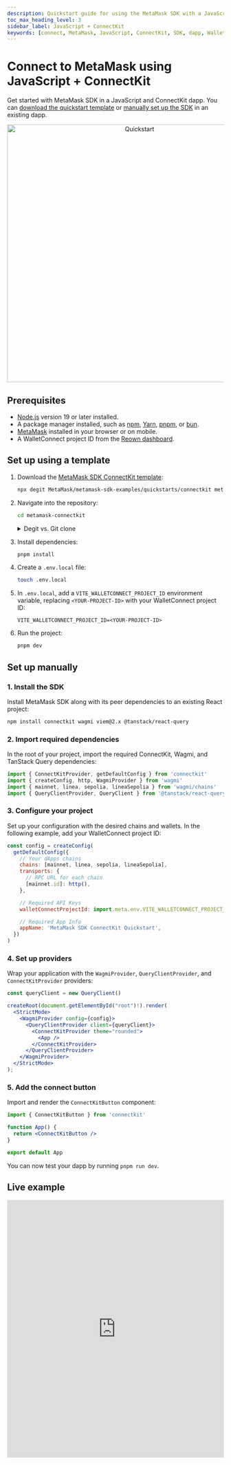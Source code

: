 ```yaml
---
description: Quickstart guide for using the MetaMask SDK with a JavaScript and ConnectKit dapp.
toc_max_heading_level: 3
sidebar_label: JavaScript + ConnectKit
keywords: [connect, MetaMask, JavaScript, ConnectKit, SDK, dapp, Wallet SDK]
---
```


# Connect to MetaMask using JavaScript + ConnectKit

Get started with MetaMask SDK in a JavaScript and ConnectKit dapp.
You can [download the quickstart template](#set-up-using-a-template) or [manually set up the SDK](#set-up-manually) in an existing dapp.

<p align="center">
  <a href="https://metamask-connectkit-demo.vercel.app/" target="_blank">
    <img src={require("../_assets/quickstart-connectkit.png").default} alt="Quickstart" width="600px" class="appScreen" />
  </a>
</p>

## Prerequisites

- [Node.js](https://nodejs.org/) version 19 or later installed.
- A package manager installed, such as [npm](https://docs.npmjs.com/downloading-and-installing-node-js-and-npm), [Yarn](https://yarnpkg.com/), [pnpm](https://pnpm.io/installation), or [bun](https://bun.sh/).
- [MetaMask](https://metamask.io/) installed in your browser or on mobile.
- A WalletConnect project ID from the [Reown dashboard](https://dashboard.reown.com/sign-in).

## Set up using a template

1. Download the [MetaMask SDK ConnectKit template](https://github.com/MetaMask/metamask-sdk-examples/tree/main/quickstarts/connectkit):

   ```bash
   npx degit MetaMask/metamask-sdk-examples/quickstarts/connectkit metamask-connectkit
   ```

2. Navigate into the repository:

   ```bash
   cd metamask-connectkit
   ```

    <details>
    <summary>Degit vs. Git clone</summary>
    <div>

   `degit` is a tool that enables cloning only the directory structure from a GitHub repository, without retrieving the entire repository.

   Alternatively, you can use `git clone`, which will download the entire repository.
   To do so, clone the MetaMask SDK examples repository and navigate into the `quickstarts/connectkit` directory:

   ```bash
   git clone https://github.com/MetaMask/metamask-sdk-examples
   cd metamask-sdk-examples/quickstarts/connectkit
   ```

    </div>
    </details>

3. Install dependencies:

   ```bash
   pnpm install
   ```

4. Create a `.env.local` file:

   ```bash
   touch .env.local
   ```

5. In `.env.local`, add a `VITE_WALLETCONNECT_PROJECT_ID` environment variable, replacing `<YOUR-PROJECT-ID>` with your WalletConnect project ID:

   ```text title=".env.local"
   VITE_WALLETCONNECT_PROJECT_ID=<YOUR-PROJECT-ID>
   ```

6. Run the project:

   ```bash
   pnpm dev
   ```

## Set up manually

### 1. Install the SDK

Install MetaMask SDK along with its peer dependencies to an existing React project:

```bash npm2yarn
npm install connectkit wagmi viem@2.x @tanstack/react-query
```

### 2. Import required dependencies

In the root of your project, import the required ConnectKit, Wagmi, and TanStack Query dependencies:

```jsx
import { ConnectKitProvider, getDefaultConfig } from 'connectkit'
import { createConfig, http, WagmiProvider } from 'wagmi'
import { mainnet, linea, sepolia, lineaSepolia } from 'wagmi/chains'
import { QueryClientProvider, QueryClient } from '@tanstack/react-query'
```

### 3. Configure your project

Set up your configuration with the desired chains and wallets.
In the following example, add your WalletConnect project ID:

```jsx
const config = createConfig(
  getDefaultConfig({
    // Your dApps chains
    chains: [mainnet, linea, sepolia, lineaSepolia],
    transports: {
      // RPC URL for each chain
      [mainnet.id]: http(),
    },

    // Required API Keys
    walletConnectProjectId: import.meta.env.VITE_WALLETCONNECT_PROJECT_ID,

    // Required App Info
    appName: 'MetaMask SDK ConnectKit Quickstart',
  })
)
```

### 4. Set up providers

Wrap your application with the `WagmiProvider`, `QueryClientProvider`, and `ConnectKitProvider` providers:

```jsx
const queryClient = new QueryClient()

createRoot(document.getElementById("root")!).render(
  <StrictMode>
    <WagmiProvider config={config}>
      <QueryClientProvider client={queryClient}>
        <ConnectKitProvider theme="rounded">
          <App />
        </ConnectKitProvider>
      </QueryClientProvider>
    </WagmiProvider>
  </StrictMode>
);
```

### 5. Add the connect button

Import and render the `ConnectKitButton` component:

```jsx
import { ConnectKitButton } from 'connectkit'

function App() {
  return <ConnectKitButton />
}

export default App
```

You can now test your dapp by running `pnpm run dev`.

## Live example

<iframe className="mt-6" width="100%" height="600px" frameBorder="0" src="https://stackblitz.com/github/MetaMask/metamask-sdk-examples/tree/main/quickstarts/connectkit?ctl=1&embed=1&file=src%2Fmain.tsx&hideNavigation=1"></iframe>
